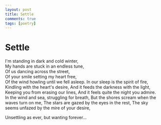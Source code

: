 ```yaml
---
layout: post
title: Settle
comments: true
tags: [poetry]
---
```


# Settle

I'm standing in dark and cold winter,\
My hands are stuck in an endless tune,\
Of us dancing across the street,\
Of your smile setting my heart free,\
Of the wind howling until we fell asleep.
In our sleep is the spirit of fire,
Kindling with the heart's desire,
And it feeds the darkness with the light,
Keeping you from erasing our lines,
And it feels quite the night you admire.
In the wind and sea, struggling for breath,
But the shores scream when the waves turn on me,
The stars are gazed by the eyes in the rest,
The sky seems unfazed by the mire of your desire,

Unsettling as ever, but wanting forever…
